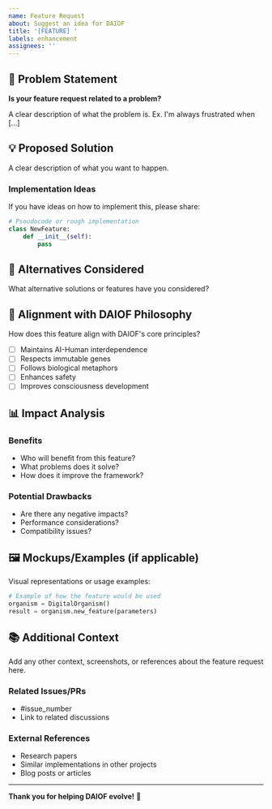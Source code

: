 ```yaml
---
name: Feature Request
about: Suggest an idea for DAIOF
title: '[FEATURE] '
labels: enhancement
assignees: ''
---
```


## 🎯 Problem Statement

**Is your feature request related to a problem?**

A clear description of what the problem is. Ex. I'm always frustrated when [...]

## 💡 Proposed Solution

A clear description of what you want to happen.

### Implementation Ideas

If you have ideas on how to implement this, please share:

```python
# Pseudocode or rough implementation
class NewFeature:
    def __init__(self):
        pass
```

## 🔄 Alternatives Considered

What alternative solutions or features have you considered?

## 🎼 Alignment with DAIOF Philosophy

How does this feature align with DAIOF's core principles?

- [ ] Maintains AI-Human interdependence
- [ ] Respects immutable genes
- [ ] Follows biological metaphors
- [ ] Enhances safety
- [ ] Improves consciousness development

## 📊 Impact Analysis

### Benefits
- Who will benefit from this feature?
- What problems does it solve?
- How does it improve the framework?

### Potential Drawbacks
- Are there any negative impacts?
- Performance considerations?
- Compatibility issues?

## 🖼️ Mockups/Examples (if applicable)

Visual representations or usage examples:

```python
# Example of how the feature would be used
organism = DigitalOrganism()
result = organism.new_feature(parameters)
```

## 📚 Additional Context

Add any other context, screenshots, or references about the feature request here.

### Related Issues/PRs

- #issue_number
- Link to related discussions

### External References

- Research papers
- Similar implementations in other projects
- Blog posts or articles

---

**Thank you for helping DAIOF evolve!** 🧬
